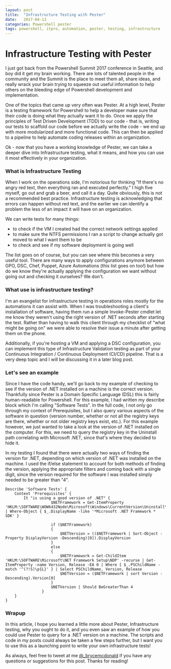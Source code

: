 ```yaml
---
layout: post
title:  "Infrastructure Testing with Pester"
date:   2017-04-13
categories: Powershell pester
tags: powershell, itpro, automation, pester, testing, infrastructure
---
```


# Infrastructure Testing with Pester

I just got back from the Powershell Summit 2017 conference in Seattle, and boy did it get my brain working.  There are lots of talented people in the community and the Summit is the place to meet them all, share ideas, and really wrack your brain trying to squeeze out useful information to help others on the bleeding edge of Powershell development and implementation.

One of the topics that came up very often was Pester.  At a high level, Pester is a testing framework for Powershell to help a developer make sure that their code is doing what they actually want it to do.  Once we apply the principles of Test Driven Development (TDD) to our code - that is, writing our tests to scaffold our code before we actually write the code - we end up with more modularized and more functional code.  This can then be applied to a pipeline to help automate coding releases within an organization.

Ok - now that you have a working knowledge of Pester, we can take a deeper dive into Infrastructure testing, what it means, and how you can use it most effectively in your organization.

### What is Infrastructure Testing

When I work on the operations side, I'm notorious for thinking "If there's no angry red text, then everything ran and executed perfectly."  I high five myself, go out and grab a beer, and call it a day.  Quite obviously, this is not a recommended best practice.  Infrastructure testing is acknowledging that errors can happen without red text, and the earlier we can identify a problem the less of an impact it will have on an organization.  

We can write tests for many things:
- to check if the VM I created had the correct network settings applied
- to make sure the NTFS permissions I ran a script to change actually got moved to what I want them to be
- to check and see if my software deployment is going well

The list goes on of course, but you can see where this becomes a very useful tool.  There are many ways to apply configurations anymore between GPO, DSC, Chef, Puppet, Azure Automations (this list goes on too!) but how do we know they're actually applying the configuration we want without going out and checking it ourselves?  We don't.

### What use is infrastructure testing?

I'm an evangelist for infrastructure testing in operations roles mostly for the automations it can assist with.  When I was troubleshooting a client's installation of software, having them run a simple Invoke-Pester cmdlet let me know they weren't using the right version of .NET seconds after starting the test.  Rather than having to walk this client through my checklist of "what might be going on" we were able to resolve their issue a minute after getting them on the phone.

Additionally, if you're hosting a VM and applying a DSC configuration, you can implement this type of Infrastructure Validation testing as part of your Continuous Integration / Continuous Deployment (CI/CD) pipeline.  That is a very deep topic and I will be discussing it in a later blog post.

### Let's see an example

Since I have the code handy, we'll go back to my example of checking to see if the version of .NET installed on a machine is the correct version.  Thankfully since Pester is a Domain Specific Language (DSL) this is fairly human-readable for Powershell.  For this example, I had written my describe block which I'm calling "Software Tests".  In the full code, I not only go through my context of Prerequisites, but I also query various aspects of the software in question (version number, whether or not all the registry keys are there, whether or not older registry keys exist, etc.).  For this example however, we just wanted to take a look at the version of .NET installed on the computer.  For this, we need to query the registry key in the Uninstall path correlating with Microsoft .NET, since that's where they decided to hide it.

In my testing I found that there were actually two ways of finding the version for .NET, depending on which version of .NET was installed on the machine.  I used the if/else statement to account for both methods of finding the version, applying the appropriate filters and coming back with a single digit, since the version required for the software I was installed simply needed to be greater than "4".

```
Describe 'Software Tests' {
	Context 'Prerequisites' {
		It "is using a good version of .NET" {
		            $NETFramework = Get-ItemProperty 'HKLM:\SOFTWARE\WOW6432Node\Microsoft\Windows\CurrentVersion\Uninstall\*' | Where-Object { $_.DisplayName -like '*Microsoft .NET Framework * SDK' }
		            
		            if ($NETFramework)
		            {
		                $NETVersion = (($NETFramework | Sort-Object -Property DisplayVersion -Descending)[0]).DisplayVersion
		            }
		            else
		            {
		                $NETFramework = Get-ChildItem 'HKLM:\SOFTWARE\Microsoft\NET Framework Setup\NDP' -recurse | Get-ItemProperty -name Version, Release -EA 0 | Where { $_.PSChildName -match '^(?!S)\p{L}' } | Select PSChildName, Version, Release
		                $NETVersion = ($NETFramework | sort Version -Descending).Version[0]
		            }
		            $NETVersion | Should BeGreaterThan 4
		        }
	}
}
```

### Wrapup

In this article, I hope you learned a little more about Pester, Infrastructure testing, why you ought to do it, and you even saw an example of how you could use Pester to query for a .NET version on a machine.  The scripts and code in my posts could always be taken a few steps further, but I want you to use this as a launching point to write your own infrastructure tests!

As always, feel free to tweet at me [@_brycemcdonald](https;//twitter.com/_brycemcdonald) if you have any questions or suggestions for this post.  Thanks for reading!

